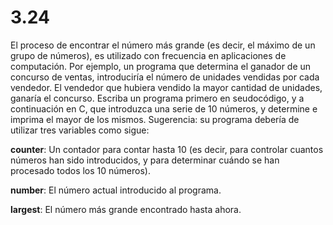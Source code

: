 # 3.24 

El proceso de encontrar el número más grande (es decir, el máximo de un grupo de números), es utilizado con frecuencia en aplicaciones de computación. Por  ejemplo, un programa que determina el ganador de un concurso de ventas, introduciría el número de unidades vendidas por cada vendedor. El vendedor que hubiera vendido la mayor cantidad de unidades, ganaría el concurso. Escriba un programa primero en seudocódigo, y a continuación en C, que introduzca una serie de 10 números, y determine e imprima el mayor de los mismos. Sugerencia: su programa debería de utilizar tres variables como sigue:

**counter**: Un contador para contar hasta 10 (es decir, para controlar cuantos números han sido introducidos, y para determinar cuándo se han procesado todos los 10 números).

**number**: El número actual introducido al programa.

**largest**: El número más grande encontrado hasta ahora.

